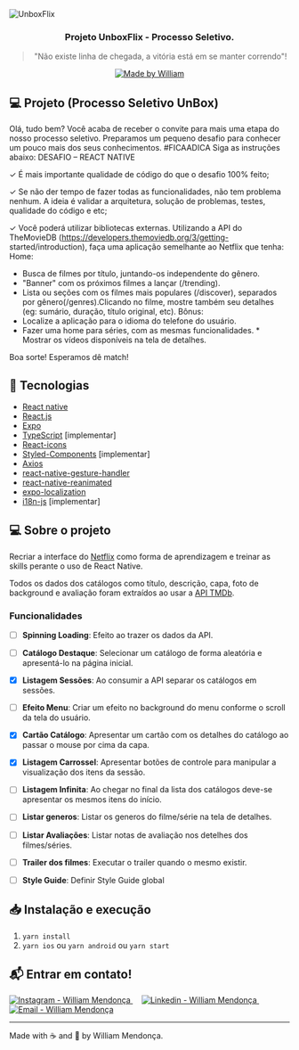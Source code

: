 <img alt="UnboxFlix" src="https://res.cloudinary.com/w7apps/image/upload/v1602103387/banner-proj-unboxflix_nuymwb.png" />

<h3 align="center">
  Projeto UnboxFlix - Processo Seletivo.
</h3>

<blockquote align="center">"Não existe linha de chegada, a vitória está em se manter correndo"!</blockquote>

<p align="center">
  <a href="https://www.instagram.com/williamrmendonca">
    <img alt="Made by William" src="https://img.shields.io/badge/made%20by-William Robson Mendonça-%2304D361">
  </a>
</p>

## :computer: Projeto (Processo Seletivo UnBox) 

Olá, tudo bem?
Você acaba de receber o convite para mais uma etapa do nosso processo seletivo. Preparamos um pequeno desafio para conhecer um pouco mais dos seus conhecimentos.
#FICAADICA Siga as instruções abaixo:
DESAFIO – REACT NATIVE

✓ É mais importante qualidade de código do que o desafio 100% feito;

✓ Se não der tempo de fazer todas as funcionalidades, não tem problema nenhum. A ideia é validar a arquitetura, solução de problemas, testes, qualidade do código e etc;

✓ Você poderá utilizar bibliotecas externas.
Utilizando a API do TheMovieDB (https://developers.themoviedb.org/3/getting- started/introduction), faça uma aplicação semelhante ao Netflix que tenha:
Home:
* Busca de filmes por título, juntando-os independente do gênero.
* "Banner" com os próximos filmes a lançar (/trending).
* Lista ou seções com os filmes mais populares (/discover), separados por gênero(/genres).Clicando no filme, mostre também seu detalhes (eg: sumário, duração, título original, etc).
Bônus:
* Localize a aplicação para o idioma do telefone do usuário.
* Fazer uma home para séries, com as mesmas funcionalidades. * Mostrar os vídeos disponíveis na tela de detalhes.
  
Boa sorte! Esperamos dê match!

## :rocket: Tecnologias

-  [React native](https://reactnative.dev/)
-  [React.js](https://pt-br.reactjs.org/)
-  [Expo](https://expo.io/)
-  [TypeScript](https://www.typescriptlang.org/) [implementar]
-  [React-icons](https://react-icons.netlify.com/)
-  [Styled-Components](https://styled-components.com/) [implementar]
-  [Axios](https://github.com/axios/axios)
-  [react-native-gesture-handler](https://github.com/software-mansion/react-native-gesture-handler)
-  [react-native-reanimated](https://github.com/software-mansion/react-native-reanimated)
-  [expo-localization](https://docs.expo.io/versions/latest/sdk/localization/)
-  [i18n-js](http://i18njs.com/) [implementar]

## 💻 Sobre o projeto

Recriar a interface do [Netflix](https://www.netflix.com/) como forma de aprendizagem e treinar as skills perante o uso de React Native.

Todos os dados dos catálogos como título, descrição, capa, foto de background e avaliação foram extraídos ao usar a [API TMDb](https://www.themoviedb.org/documentation/api).

### Funcionalidades

- [ ] **Spinning Loading**: Efeito ao trazer os dados da API.

- [ ] **Catálogo Destaque**: Selecionar um catálogo de forma aleatória e apresentá-lo na página inicial.

- [x] **Listagem Sessões**: Ao consumir a API separar os catálogos em sessões.

- [ ] **Efeito Menu**: Criar um efeito no background do menu conforme o scroll da tela do usuário.

- [x] **Cartão Catálogo**: Apresentar um cartão com os detalhes do catálogo ao passar o mouse por cima da capa.

- [x] **Listagem Carrossel**: Apresentar botões de controle para manipular a visualização dos itens da sessão.

- [ ] **Listagem Infinita**: Ao chegar no final da lista dos catálogos deve-se apresentar os mesmos itens do início.

- [ ] **Listar generos**: Listar os generos do filme/série na tela de detalhes.

- [ ] **Listar Avaliações**: Listar notas de avaliação nos detelhes dos filmes/séries.

- [ ] **Trailer dos filmes**: Executar o trailer quando o mesmo existir.

- [ ] **Style Guide**: Definir Style Guide global


## 📥 Instalação e execução

1. `yarn install`
2. `yarn ios` ou `yarn android` ou `yarn start`


## :mailbox_with_mail: Entrar em contato!

<a href="https://www.instagram.com/williamrmendonca" target="_blank" >
  <img alt="Instagram - William Mendonça" src="https://img.shields.io/badge/Instagram--%23F8952D?style=social&logo=instgram">
</a>&nbsp;&nbsp;&nbsp;
<a href="https://www.linkedin.com/in/william-robson-mendon%C3%A7a-8a0479a7/" target="_blank" >
  <img alt="Linkedin - William Mendonça" src="https://img.shields.io/badge/Linkedin--%23F8952D?style=social&logo=linkedin">
</a>&nbsp;&nbsp;&nbsp;
<a href="mailto:williamrmendonca@icloud.com" target="_blank" >
  <img alt="Email - William Mendonça" src="https://img.shields.io/badge/Email--%23F8952D?style=social&logo=gmail">
</a> 


---

Made with :coffee: and :rocket: by William Mendonça.